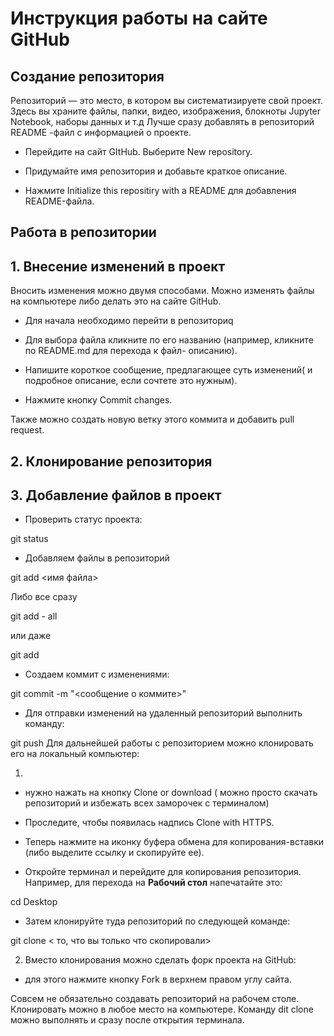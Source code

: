 # Инструкция работы на сайте GitHub

## Создание  репозитория

Репозиторий — это место, в котором вы систематизируете свой проект. Здесь вы храните файлы, папки, видео, изображения, блокноты Jupyter Notebook, наборы данных и т.д
Лучше сразу добавлять в репозиторий README -файл с информацией о проекте.

* Перейдите на сайт GItHub. Выберите New repository.

* Придумайте имя репозитория и добавьте краткое описание.

* Нажмите Initialize this repositiry with a README для добавления README-файла. 

## Работа в репозитории

## 1. Внесение изменений в проект


Вносить изменения можно двумя способами. Можно изменять файлы на компьютере либо делать это на сайте GitHub.

* Для начала необходимо перейти в репозиториq

* Для выбора файла кликните по его названию (например, кликните по README.md для перехода к файл- описанию).

* Напишите короткое сообщение, предлагающее суть изменений( и подробное описание, если сочтете это нужным).

* Нажмите кнопку Commit changes.

Также можно создать новую ветку этого коммита и добавить pull request.



## 2. Клонирование репозитория


## 3. Добавление файлов в проект

* Проверить статус проекта:

git status

* Добавляем файлы в репозиторий

git add <имя файла>

Либо все сразу

git add - all

или даже

git add
 
* Создаем коммит с изменениями:

git commit -m "<сообщение о коммите>"

* Для отправки изменений на удаленный репозиторий выполнить команду:

git push
Для дальнейшей работы с репозиторием можно клонировать его на локальный компьютер:

1. 


* нужно нажать на кнопку Clone or download ( можно просто скачать репозиторий и избежать всех заморочек с терминалом)

* Проследите, чтобы появилась надпись Clone with HTTPS.

* Теперь нажмите на иконку буфера обмена для копирования-вставки (либо выделите ссылку и скопируйте ее).

* Откройте терминал и перейдите для копирования репозитория. Например, для перехода на **Рабочий стол** напечатайте это:

cd Desktop

* Затем клонируйте туда репозиторий по следующей команде:

git clone < то, что вы только что скопировали>

2. Вместо клонирования можно сделать форк проекта на GitHub:

* для этого нажмите кнопку Fork в верхнем правом углу сайта.

Совсем не обязательно создавать репозиторий на рабочем столе. Клонировать можно в любое место на компьютере. Команду dit clone можно выполнять и сразу после открытия терминала. 
